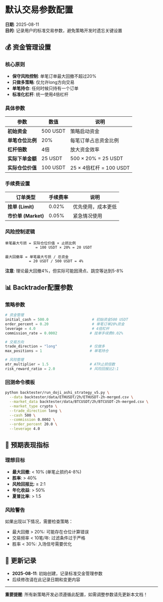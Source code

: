 # 默认交易参数配置

**日期**: 2025-08-11  
**目的**: 记录用户的标准交易参数，避免策略开发时遗忘关键设置

## 💰 资金管理设置

### 核心原则
- **保守风险控制**: 单笔订单最大回撤不超过20%
- **只做多策略**: 仅允许long方向交易
- **单笔持仓**: 任何时候只持有一个订单
- **标准化杠杆**: 统一使用4倍杠杆

### 具体参数

| 参数 | 数值 | 说明 |
|------|------|------|
| **初始资金** | 500 USDT | 策略启动资金 |
| **单笔仓位比例** | 20% | 每笔订单占总资金比例 |
| **杠杆倍数** | 4倍 | 放大资金效率 |
| **实际下单金额** | 25 USDT | 500 × 20% = 25 USDT |
| **实际仓位价值** | 100 USDT | 25 × 4倍杠杆 = 100 USDT |

### 手续费设置

| 订单类型 | 手续费率 | 说明 |
|----------|----------|------|
| **挂单 (Limit)** | 0.02% | 优先使用，成本更低 |
| **市价单 (Market)** | 0.05% | 紧急情况使用 |

### 风险控制逻辑

```
单笔最大亏损 = 实际仓位价值 × 止损比例
              = 100 USDT × 20% = 20 USDT
              
最大回撤率 = 单笔最大亏损 / 总资金
           = 20 USDT / 500 USDT = 4%
```

**注意**: 理论最大回撤4%，但实际可能因滑点、跳空等达到5-8%

## 📊 Backtrader配置参数

### 策略参数
```python
# 资金管理
initial_cash = 500.0                    # 初始资金500 USDT
order_percent = 0.20                    # 单笔订单20%资金
leverage = 4.0                          # 4倍杠杆
commission_rate = 0.0002               # 挂单手续费0.02%

# 交易方向
trade_direction = "long"               # 仅做多
max_positions = 1                      # 单笔持仓

# 风险管理  
atr_multiplier = 1.5                   # ATR止损倍数
risk_reward_ratio = 2.0                # 风险回报比2:1
```

### 回测命令模板
```bash
python backtester/run_doji_ashi_strategy_v5.py \
  --data backtester/data/ETHUSDT/2h/ETHUSDT-2h-merged.csv \
  --market_data backtester/data/BTCUSDT/2h/BTCUSDT-2h-merged.csv \
  --market_type crypto \
  --trade_direction long \
  --cash 500 \
  --commission 0.0002 \
  --order_percent 20.0 \
  --leverage 4.0
```

## 🎯 预期表现指标

### 理想目标
- **最大回撤**: < 10% (单笔止损约4-8%)
- **胜率**: > 40%
- **风险回报比**: ≥ 2:1  
- **年化收益**: > 50%
- **夏普比率**: > 1.5

### 风险警告
如果出现以下情况，需要检查策略：
- 最大回撤 > 20%: 可能存在仓位计算错误
- 交易频率 < 10笔/年: 过滤条件过于严格
- 胜率 < 30%: 入场信号需要优化

## 📝 更新记录

- **2025-08-11**: 初始创建，记录标准交金管理参数
- 后续修改请在此记录日期和变更内容

---

**重要提醒**: 所有新策略开发必须遵循此配置，如需调整参数请先更新本文档！